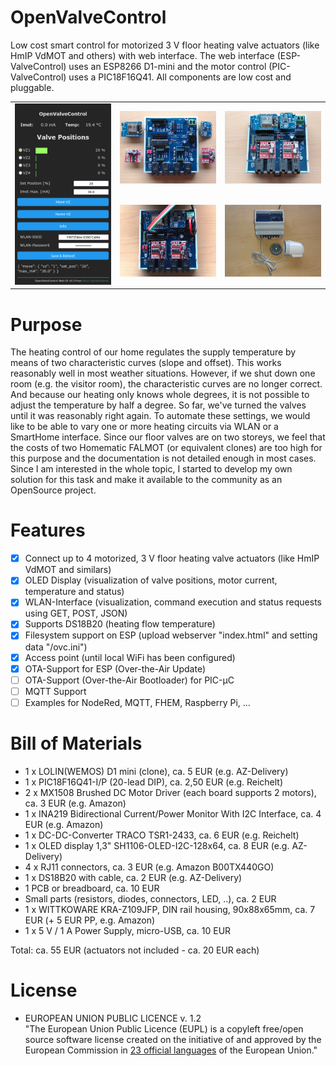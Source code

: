 # OpenValveControl
Low cost smart control for motorized 3 V floor heating valve actuators (like HmIP VdMOT and others) with web interface.
The web interface (ESP-ValveControl) uses an ESP8266 D1-mini and the motor control (PIC-ValveControl) uses a PIC18F16Q41.
All components are low cost and pluggable.

<table>
<tr>
<td rowspan="2"><img src="./Photos/WebUI.png" alt="User Interface" title="Web UI" width="250"/></td>
  <td><img src="./Photos/Assembly-1.jpg" alt="Assembly-1" title="Modules unplugged" width="250"/></td>
  <td><img src="./Photos/Assembly-2.jpg" alt="Assembly-2" title="Modules installed" width="250"/></td>
</tr>  
<tr>
  <td><img src="./Photos/Assembly-3.jpg" alt="Connected OLED and power" title="Adding OLED and power" width="250"/></td>
  <td><img src="./Photos/Assembly-4.jpg" alt="Assembly complete" title="Assembly complete" width="250"/></td>  
</tr>  
</table>


# Purpose
The heating control of our home regulates the supply temperature by means of two characteristic curves (slope and offset). 
This works reasonably well in most weather situations. However, if we shut down one room (e.g. the visitor room), the 
characteristic curves are no longer correct. And because our heating only knows whole degrees, it is not possible 
to adjust the temperature by half a degree. So far, we've turned the valves until it was reasonably right again.
To automate these settings, we would like to be able to vary one or more heating circuits via WLAN or a SmartHome interface.
Since our floor valves are on two storeys, we feel that the costs of two Homematic FALMOT (or equivalent clones) are too 
high for this purpose and the documentation is not detailed enough in most cases.
Since I am interested in the whole topic, I started to develop my own solution for this task and make it available 
to the community as an OpenSource project.

# Features
- [x] Connect up to 4 motorized, 3 V floor heating valve actuators (like HmIP VdMOT and similars)
- [x] OLED Display (visualization of valve positions, motor current, temperature and status)
- [x] WLAN-Interface (visualization, command execution and status requests using GET, POST, JSON)
- [x] Supports DS18B20 (heating flow temperature)
- [x] Filesystem support on ESP (upload webserver "index.html" and setting data "/ovc.ini")
- [x] Access point (until local WiFi has been configured)
- [x] OTA-Support for ESP (Over-the-Air Update)
- [ ] OTA-Support (Over-the-Air Bootloader) for PIC-µC
- [ ] MQTT Support
- [ ] Examples for NodeRed, MQTT, FHEM, Raspberry Pi, ...

# Bill of Materials
- 1 x LOLIN(WEMOS) D1  mini (clone), ca. 5 EUR (e.g. AZ-Delivery)
- 1 x PIC18F16Q41-I/P (20-lead DIP), ca. 2,50 EUR (e.g. Reichelt)
- 2 x MX1508 Brushed DC Motor Driver (each board supports 2 motors), ca. 3 EUR (e.g. Amazon)
- 1 x INA219 Bidirectional Current/Power Monitor With I2C Interface, ca. 4 EUR (e.g. Amazon)
- 1 x DC-DC-Converter TRACO TSR1-2433, ca. 6 EUR (e.g. Reichelt)
- 1 x OLED display 1,3" SH1106-OLED-I2C-128x64, ca. 8 EUR (e.g. AZ-Delivery)
- 4 x RJ11 connectors, ca. 3 EUR (e.g. Amazon B00TX440GO)
- 1 x DS18B20 with cable, ca. 2 EUR (e.g. AZ-Delivery)
- 1 PCB or breadboard, ca. 10 EUR
- Small parts (resistors, diodes, connectors, LED, ..), ca. 2 EUR
- 1 x WITTKOWARE KRA-Z109JFP, DIN rail housing, 90x88x65mm, ca. 7 EUR (+ 5 EUR PP, e.g. Amazon)
- 1 x 5 V / 1 A Power Supply, micro-USB, ca. 10 EUR

Total: ca. 55 EUR (actuators not included - ca. 20 EUR each)

# License
- EUROPEAN UNION PUBLIC LICENCE v. 1.2 <br>
  "The European Union Public Licence (EUPL) is a copyleft free/open source software license created on the initiative of and approved
  by the European Commission in <a href="https://joinup.ec.europa.eu/collection/eupl/eupl-text-eupl-12">23 official languages</a>
  of the European Union."

